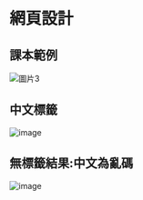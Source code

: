 # 網頁設計
## 課本範例
![圖片3](https://user-images.githubusercontent.com/90738178/136347051-06c2c288-dc92-4adb-81e7-87d566de89bd.png)
## 中文標籤 <meta charset="utf-8"> 
![image](https://user-images.githubusercontent.com/90738178/136347092-4f64b917-20d1-4413-a7df-f846116b587e.png)
## 無標籤結果:中文為亂碼
![image](https://user-images.githubusercontent.com/90738178/136347133-8e9cd011-b1d8-4e2b-8da2-9d3ac8f11dc2.png)
